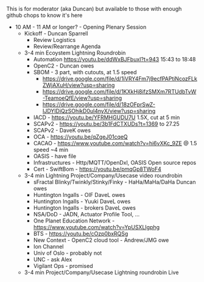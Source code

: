 This is for moderator (aka Duncan)
but available to those with enough
github chops to know it's here
* 10 AM - 11 AM or longer? - Opening Plenary Session
   - Kickoff - Duncan Sparrell
      * Review Logistics
      * Review/Rearrange Agenda
   - 3-4 min Ecoystem Lightning Roundrobin
      * Automation https://youtu.be/ddWxBJFbuxI?t=943 15:43 to 18:48
      * OpenC2 - Duncan owes
      * SBOM - 3 part, with cutouts, at 1.5 speed
         - https://drive.google.com/file/d/1iVRY4Fm7j9ecfPAPtiNcozFLkZWjAXuH/view?usp=sharing
         - https://drive.google.com/file/d/1KXkHj8ifzSMXm7RTUdbTvW-TeamoeQfE/view?usp=sharing
         - https://drive.google.com/file/d/18zOFprSwZ-IJDYIDiQzSOhikD0ul4nyX/view?usp=sharing
      * IACD - https://youtu.be/YFRMHGUDU7U 1.5X, cut at 5 min
      * SCAPv2 - https://youtu.be/3b1FdCTXUDs?t=1369 to 27.25
      * SCAPv2 - DaveK owes
      * OCA - https://youtu.be/qZgeJ01cqeQ
      * CACAO - https://www.youtube.com/watch?v=hi6vXKc_9ZE @ 1.5 speed ~4 min
      * OASIS - have file
      * Infrastructures - Http/MQTT/OpenDxl, OASIS Open source repos
      * Cert - SwiftBom - https://youtu.be/pmqGp8TWoF4
    - 3-4 min Lightning Project/Company/Usecase video roundrobin
      * sFractal Blinky/Twinkly/Stinky/Finky - HaHa/MaHa/DaHa Duncan owes
      * Huntington Ingalls - OIF DaveL owes
      * Huntington Ingalls - Yuuki DaveL owes
      * Huntington Ingalls - brokers DaveL owes
      * NSA/DoD - JADN, Actuator Profile Tool, ...
      * One Planet Education Network - https://www.youtube.com/watch?v=YpUSXLIgphg
      * BTS - https://youtu.be/cOzp0bxRQSg
      * New Context - OpenC2 cloud tool - Andrew/JMG owe
      * Ion Channel
      * Univ of Oslo - probably not
      * UNC - ask Alex
      * Vigilant Ops - promised
    - 3-4 min Project/Company/Usecase Lightning roundrobin Live

